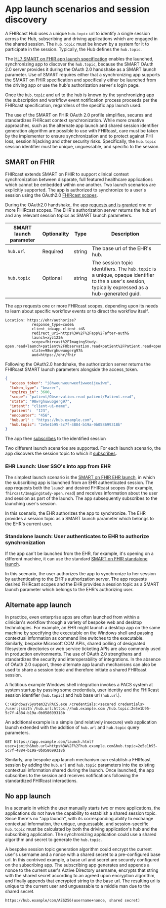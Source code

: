
# App launch scenarios and session discovery

A FHIRcast Hub uses a unique `hub.topic` url to identify a single session across the Hub, subscribing and driving applications which are engaged in the shared session. The `hub.topic` must be known by a system for it to participate in the session. Typically, the Hub defines the `hub.topic`.

The [HL7 SMART on FHIR app launch specification](http://www.hl7.org/fhir/smart-app-launch) enables the launched, synchronizing app to discover the `hub.topic`, because the SMART OAuth 2.0 server provides it during the OAuth 2.0 handshake as a SMART launch parameter. Use of SMART requires either that a synchronizing app supports the SMART on FHIR specification and specifically either be launched from the driving app or use the hub's authorization server's login page. 

Once the `hub.topic` and url to the hub is known by the synchronizing app the subscription and workflow event notification process proceeds per the FHIRcast specification, regardless of the specific app launch used. 

The use of the SMART on FHIR OAuth 2.0 profile simplifies, secures and standardizes FHIRcast context synchronization. While more creative approaches, such as the alternate app launch and shared session identifier generation algorithm are possible to use with FHIRcast, care must be taken by the implementer to ensure synchronization and to protect against PHI loss, session hijacking and other security risks. Specifically, the `hub.topic` session identifier must be unique, unguessable, and specific to the session. 


## SMART on FHIR

FHIRcast extends SMART on FHIR to support clinical context synchronization between disparate, full featured healthcare applications which cannot be embedded within one another. Two launch scenarios are explicitly supported. The app is authorized to synchronize to a user's session using the OAuth2.0 [FHIRcast scopes](../STU1/#fhircast-authorization-smart-scopes).

During the OAuth2.0 handshake, the app [requests and is granted](http://www.hl7.org/fhir/smart-app-launch/#2-ehr-evaluates-authorization-request-asking-for-end-user-input) one or more FHIRcast scopes. The EHR's authorization server returns the hub url and any relevant session topics as SMART launch parameters. 

| SMART launch parameter | Optionality | Type | Description |
| --- | --- | --- | --- |
| `hub.url` | Required | string | The base url of the EHR's hub. |
| `hub.topic` | Optional | string | The session topic identifiers. The `hub.topic` is a unique, opaque identifier to the a user's session, typically expressed as a hub-generated guid. |

The app requests one or more FHIRcast scopes, depending upon its needs to learn about specific workflow events or to direct the workflow itself.

```
Location: https://ehr/authorize?
            response_type=code&
            client_id=app-client-id&
            redirect_uri=https%3A%2F%2Fapp%2Fafter-auth&
            launch=xyz123&
            scope=fhircast%2FImagingStudy-open.read+launch+patient%2FObservation.read+patient%2FPatient.read+openid+profile&
            state=98wrghuwuogerg97&
            aud=https://ehr/fhir
```

Following the OAuth2.0 handshake, the authorization server returns the FHIRcast SMART launch parameters alongside the access_token.

```json
{
  "access_token": "i8hweunweunweofiwweoijewiwe",
  "token_type": "bearer",
  "expires_in": 3600,
  "scope": "patient/Observation.read patient/Patient.read",
  "state": "98wrghuwuogerg97",
  "intent": "client-ui-name",
  "patient":  "123",
  "encounter": "456",
  "hub.url" : "https://hub.example.com",
  "hub.topic": "2e5e1b95-5c7f-4884-b19a-0b058699318b"
}
```

The app then [subscribes](/#app-subscribes-to-session) to the identified session

Two different launch scenarios are supported. For each launch scenario, the app discovers the session topic to which it [subscribes](/#app-subscribes-to-session).


### EHR Launch: User SSO's into app from EHR

The simplest launch scenario is the [SMART on FHIR EHR launch](http://www.hl7.org/fhir/smart-app-launch/#ehr-launch-sequence), in which the subscribing app is launched from an EHR authenticated session. The app requests both the `launch` and desired FHIRcast scopes (for example, `fhircast/ImagingStudy-open.read`) and  receives information about the user and session as part of the launch. The app subsequently subscribes to the launching user's session. 

In this scenario, the EHR authorizes the app to synchronize. The EHR provides a session topic as a SMART launch parameter which belongs to the EHR's current user. 

### Standalone launch: User authenticates to EHR to authorize synchronization

If the app can't be launched from the EHR, for example, it's opening on a different machine, it can use the standard [SMART on FHIR standalone launch](http://www.hl7.org/fhir/smart-app-launch/#standalone-launch-sequence). 

In this scenario, the user authorizes the app to synchronize to her session by authenticating to the EHR's authorization server. The app requests desired FHIRcast scopes and the EHR provides a session topic as a SMART launch parameter which belongs to the EHR's authorizing user. 

## Alternate app launch

In practice, even enterprise apps are often launched from within a clinician's workflow through a variety of bespoke web and desktop technologies. For example, an EHR might launch a desktop app on the same machine by specifying the executable on the Windows shell and passing contextual information as command line switches to the executable. Similarly, bespoke Microsoft COM APIs, shared polling of designated filesystem directories or web service ticketing APIs are also commonly used in production environments.  The use of OAuth 2.0 strengthens and standardizes the security and interoperability of integrations. In the absence of OAuth 2.0 support, these alternate app launch mechanisms can also be used to share a session topic and therefore initiate a shared FHIRcast session. 

A fictitious example Windows shell integration invokes a PACS system at system startup by passing some credentials, user identity and the FHIRcast session identifier (`hub.topic`) and hub base url (`hub.url`).

```
C:\Windows\System32\PACS.exe /credentials:<secured credentials> /user:jsmith /hub.url:https://hub.example.com /hub.topic:2e5e1b95-5c7f-4884-b19a-0b058699318b
```

An additional example is a simple (and relatively insecure) web application launch extended with the addition of `hub.url` and `hub.topic` query parameters.
```
GET https://app.example.com/launch.html?user=jsmith&hub.url=https%3A%2F%2Fhub.example.com&hub.topic=2e5e1b95-5c7f-4884-b19a-0b058699318b
```

Similarly, any bespoke app launch mechanism can establish a FHIRcast session by adding the `hub.url` and `hub.topic` parameters into the existing contextual information shared during the launch.  Once launched, the app subscribes to the session and receives notifications following the standardized FHIRcast interactions. 

## No app launch

In a scenario in which the user manually starts two or more applications, the applications do not have the capability to establish a shared session topic. Since there's no "app launch", with its corresponding ability to exchange contextual information, the unique, unguessable, and session-specific `hub.topic` must be calculated by both the driving application's hub and the subscribing application. The synchronizing application could use a shared algorithm and secret to generate the `hub.topic`. 

A bespoke session topic generation algorithm could encrypt the current user's username and a nonce with a shared secret to a pre-configured base url. In this contrived example, a base url and secret are securely configured on the subscribing app. The subscribing app generates and appends a nonce to the current user's Active Directory username, encrypts that string with the shared secret according to an agreed upon encryption algorithm, and finally appends that encrypted string to the base url. The resulting url is unique to the current user and unguessable to a middle man due to the shared secret.

```
https://hub.example/com/AES256(username+nonce, shared secret)
```
